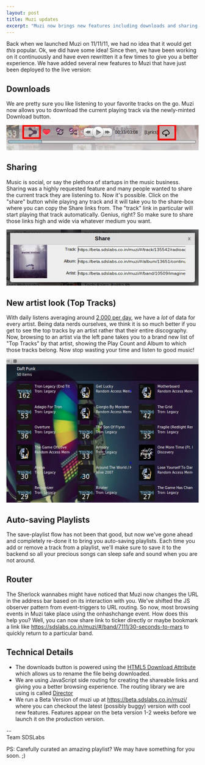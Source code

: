 ```yaml
---
layout: post
title: Muzi updates
excerpt: "Muzi now brings new features including downloads and sharing of tracks."
---
```


Back when we launched Muzi on 11/11/11, we had no idea that it would get _this_ popular. Ok, we did have some idea! Since then, we have been working on it continuously and have even rewritten it a few times to give you a better experience. We have added several new features to Muzi that have just been deployed to the live version:

## Downloads

We are pretty sure you like listening to your favorite tracks on the go. Muzi now allows you to download the current playing track via the newly-minted Download button.

![The new Download &amp; Share buttons ](/images/posts/muzi/download.jpg)

## Sharing

Music is social, or say the plethora of startups in the music business. Sharing was a highly requested feature and many people wanted to share the current track they are listening to. Now it's possible. Click on the "share" button while playing any track and it will take you to the share-box where you can copy the Share links from. The "track" link in particular will start playing that track automatically. Genius, right? So make sure to share those links high and wide via whatever medium you want.

![The new share box](/images/posts/muzi/share.jpg)

## New artist look (Top Tracks)

With daily listens averaging around [2,000 per day](http://qr.ae/IEj4U), we have a *lot* of data for every artist. Being data nerds ourselves, we think it is so much better if you get to see the top tracks by an artist rather that their entire discography. Now, browsing to an artist via the left pane takes you to a brand new list of "Top Tracks" by that artist, showing the Play Count and Album to which those tracks belong. Now stop wasting your time and listen to good music!

![The new Top Tracks Look](/images/posts/muzi/toptracks.jpg)

## Auto-saving Playlists

The save-playlist flow has not been that good, but now we've gone ahead and completely re-done it to bring you auto-saving playlists. Each time you add or remove a track from a playlist, we'll make sure to save it to the backend so all your precious songs can sleep safe and sound when you are not around.

## Router

The Sherlock wannabes might have noticed that Muzi now changes the URL in the address bar based on its interaction with you. We've shifted the JS observer pattern from event-triggers to URL routing. So now, most browsing events in Muzi take place using the onhashchange event. How does this help you? Well, you can now share link to ticker directly or maybe bookmark a link like <https://sdslabs.co.in/muzi/#/band/7111/30-seconds-to-mars> to quickly return to a particular band.

## Technical Details

- The downloads button is powered using the [HTML5 Download Attribute](http://davidwalsh.name/download-attribute) which allows us to rename the file being downloaded.
- We are using JavaScript side routing for creating the shareable links and giving you a better browsing experience. The routing library we are using is called [Director](https://github.com/flatiron/director)
- We run a Beta Version of muzi up at <https://beta.sdslabs.co.in/muzi/> where you can checkout the latest (possibly buggy) version with cool new features. Features appear on the beta version 1-2 weeks before we launch it on the production version.

--  
Team SDSLabs

PS: Carefully curated an amazing playlist? We may have something for you soon. ;)